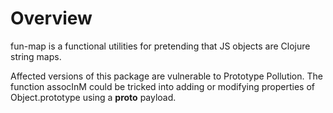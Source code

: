 # Overview

fun-map is a functional utilities for pretending that JS objects are Clojure string maps.

Affected versions of this package are vulnerable to Prototype Pollution.
The function assocInM could be tricked into adding or modifying properties of Object.prototype using a **proto** payload.
